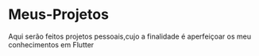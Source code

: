 # Meus-Projetos

Aqui serão feitos projetos pessoais,cujo a finalidade é aperfeiçoar os meu conhecimentos em Flutter 
